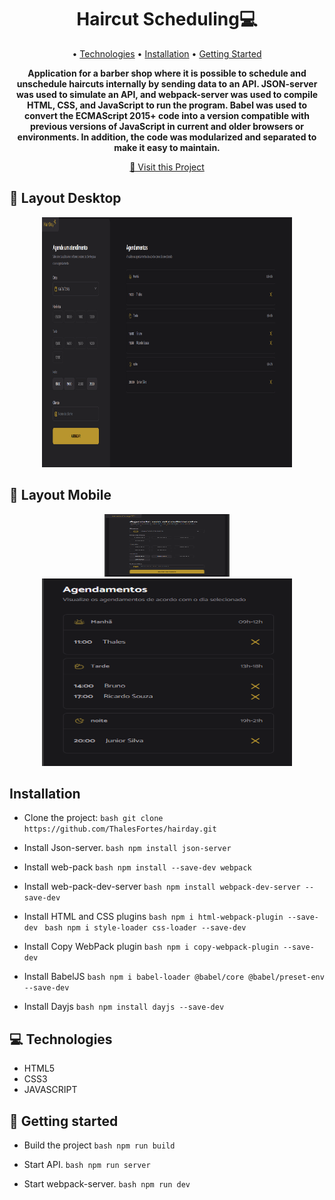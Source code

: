 <h1 align="center" style="font-weight: bold;">Haircut Scheduling💻</h1>

<p align="center">
 • <a href="#tech">Technologies</a> • 
 <a href="installation">Installation</a> • 
 <a href="#started">Getting Started</a> 
</p>

<p align="center">
    <b>
      Application for a barber shop where it is possible to schedule and unschedule haircuts internally by sending data to an API. JSON-server was used to simulate an API, and webpack-server was used to compile HTML, CSS, and JavaScript to run the program. Babel was used to convert the ECMAScript 2015+ code into a version compatible with previous versions of JavaScript in current and older browsers or environments. In addition, the code was modularized and separated to make it easy to maintain.
    </b>
</p>

<p align="center">
     <a href="https://shoopingbuylist.netlify.app/">📱 Visit this Project</a>
</p>

<h2 id="layout">🎨 Layout Desktop</h2>

<p align="center">
      <img src="./readme-images/desktop.png" alt="Imagem da pagina demonstrando como ela e" width="400px" height="400px">
</p>

<h2 id="layout">🎨 Layout Mobile</h2>

<p align="center">
      <img src="./readme-images/mobile_0.png" alt="Imagem da pagina demonstrando como ela e" width="200px" height="100px">
      <img src="./readme-images/mobile_1.png" alt="Imagem da pagina demonstrando como ela e" width="400px" height="300px">
</p>

<h2 id="installation">Installation</h2>

- Clone the project: 
```bash git clone https://github.com/ThalesFortes/hairday.git ```

- Install Json-server.
```bash npm install json-server```

- Install web-pack
```bash npm install --save-dev webpack```

- Install web-pack-dev-server
```bash npm install webpack-dev-server --save-dev```

- Install HTML and CSS plugins
```bash npm i html-webpack-plugin --save-dev ```
```bash npm i style-loader css-loader --save-dev```

- Install Copy WebPack plugin
```bash npm i copy-webpack-plugin --save-dev ```

- Install BabelJS
```bash npm i babel-loader @babel/core @babel/preset-env --save-dev ```

- Install Dayjs
```bash npm install dayjs --save-dev ```

<h2 id="tech">💻 Technologies</h2>

- HTML5
- CSS3
- JAVASCRIPT

<h2 id="started">🚀 Getting started</h2>

- Build the project
```bash npm run build ```

- Start API.
```bash npm run server ```

- Start webpack-server.
```bash npm run dev ```

